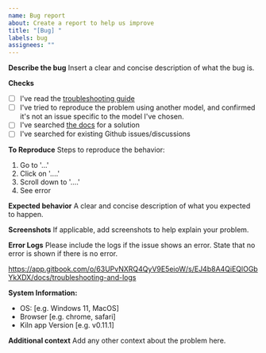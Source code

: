 ```yaml
---
name: Bug report
about: Create a report to help us improve
title: "[Bug] "
labels: bug
assignees: ""
---
```


**Describe the bug**
Insert a clear and concise description of what the bug is.

**Checks**

- [ ] I've read the [troubleshooting guide](https://docs.kiln.tech/docs/troubleshooting-and-logs)
- [ ] I've tried to reproduce the problem using another model, and confirmed it's not an issue specific to the model I've chosen.
- [ ] I've searched [the docs](https://docs.kiln.tech) for a solution
- [ ] I've searched for existing Github issues/discussions

**To Reproduce**
Steps to reproduce the behavior:

1. Go to '...'
2. Click on '....'
3. Scroll down to '....'
4. See error

**Expected behavior**
A clear and concise description of what you expected to happen.

**Screenshots**
If applicable, add screenshots to help explain your problem.

**Error Logs**
Please include the logs if the issue shows an error. State that no error is shown if there is no error.

https://app.gitbook.com/o/63UPvNXRQ4QyV9E5eioW/s/EJ4b8A4QiEQlOGbYkXDX/docs/troubleshooting-and-logs

**System Information:**

- OS: [e.g. Windows 11, MacOS]
- Browser [e.g. chrome, safari]
- Kiln app Version [e.g. v0.11.1]

**Additional context**
Add any other context about the problem here.
